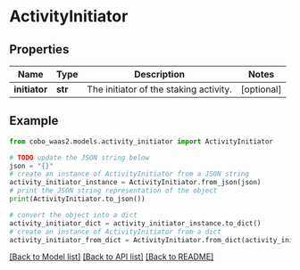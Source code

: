 # ActivityInitiator


## Properties

Name | Type | Description | Notes
------------ | ------------- | ------------- | -------------
**initiator** | **str** | The initiator of the staking activity. | [optional] 

## Example

```python
from cobo_waas2.models.activity_initiator import ActivityInitiator

# TODO update the JSON string below
json = "{}"
# create an instance of ActivityInitiator from a JSON string
activity_initiator_instance = ActivityInitiator.from_json(json)
# print the JSON string representation of the object
print(ActivityInitiator.to_json())

# convert the object into a dict
activity_initiator_dict = activity_initiator_instance.to_dict()
# create an instance of ActivityInitiator from a dict
activity_initiator_from_dict = ActivityInitiator.from_dict(activity_initiator_dict)
```
[[Back to Model list]](../README.md#documentation-for-models) [[Back to API list]](../README.md#documentation-for-api-endpoints) [[Back to README]](../README.md)


